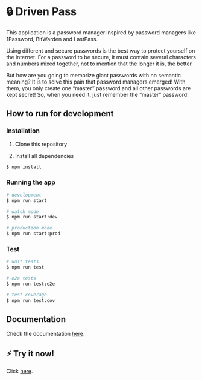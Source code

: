 # 🔒 Driven Pass

This application is a password manager inspired by password managers like 1Password, BitWarden and LastPass.

Using different and secure passwords is the best way to protect yourself on the internet. For a password to be secure, it must contain several characters and numbers mixed together, not to mention that the longer it is, the better.

But how are you going to memorize giant passwords with no semantic meaning? It is to solve this pain that password managers emerged! With them, you only create one “master” password and all other passwords are kept secret! So, when you need it, just remember the “master” password!

## How to run for development

### Installation

1. Clone this repository

2. Install all dependencies

```bash
$ npm install
```

### Running the app

```bash
# development
$ npm run start

# watch mode
$ npm run start:dev

# production mode
$ npm run start:prod
```

### Test

```bash
# unit tests
$ npm run test

# e2e tests
$ npm run test:e2e

# test coverage
$ npm run test:cov
```

## Documentation

Check the documentation [here](https://drivenpass-voei.onrender.com/api).

## ⚡ Try it now!

Click [here](https://drivenpass-voei.onrender.com/).
